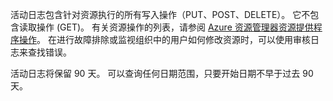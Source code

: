 活动日志包含针对资源执行的所有写入操作（PUT、POST、DELETE）。 它不包含读取操作 (GET)。 有关资源操作的列表，请参阅 [Azure 资源管理器资源提供程序操作](../articles/active-directory/role-based-access-control-resource-provider-operations.md)。 在进行故障排除或监视组织中的用户如何修改资源时，可以使用审核日志来查找错误。

活动日志将保留 90 天。 可以查询任何日期范围，只要开始日期不早于过去 90 天。
<!-- Update_Description: wording update -->
<!-- ms.date 12/25/2017 -->